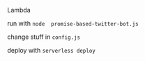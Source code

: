 Lambda

run with `node  promise-based-twitter-bot.js`

change stuff in `config.js`

deploy with `serverless deploy`

